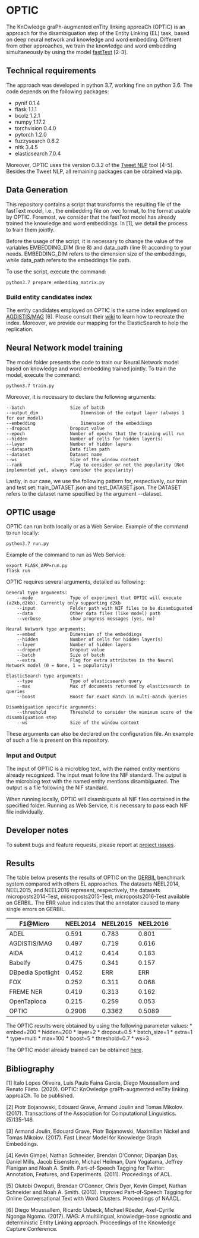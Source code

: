 # OPTIC

The KnOwledge graPh-augmented enTity lInking approaCh (OPTIC) is an approach for the disambiguation step of the Entity Linking (EL) task, based on deep neural network and knowledge and word embedding. Different from other approaches, we train the knowledge and word embedding simultaneously by using the model [fastText](https://github.com/facebookresearch/fastText) [2-3].

## Technical requirements

The approach was developed in python 3.7, working fine on python 3.6. The code depends on the following packages:
* pynif 0.1.4
* flask 1.1.1
* bcolz 1.2.1
* numpy 1.17.2
* torchvision 0.4.0
* pytorch 1.2.0
* fuzzysearch 0.6.2
* nltk 3.4.5
* elasticsearch 7.0.4

Moreover, OPTIC uses the version 0.3.2 of the [Tweet NLP](http://www.cs.cmu.edu/~ark/TweetNLP/) tool [4-5]. Besides the Tweet NLP, all remaining packages can be obtained via pip. 

## Data Generation

This repository contains a script that transforms the resulting file of the fastText model, i.e., the embedding file on .vec format, to the format usable by OPTIC. 
Foremost, we consider that the fastText model has already trained the knowledge and word embeddings. In [1], we detail the process to train them jointly. 

Before the usage of the script, it is necessary to change the value of the variables EMBEDDING_DIM (line 8) and data_path (line 9) according to your needs. EMBEDDING_DIM refers to the dimension size of the embeddings, while data_path refers to the embeddings file path. 

To use the script, execute the command:

```
python3.7 prepare_embedding_matrix.py
```

### Build entity candidates index

The entity candidates employed on OPTIC is the same index employed on [AGDISTIS/MAG](https://github.com/DiegoMoussallem/AGDISTIS) [6]. Please consult their [wiki](https://github.com/dice-group/AGDISTIS/wiki/3-Running-the-webservice) to learn how to recreate the index. Moreover, we provide our mapping for the ElasticSearch to help the replication.

## Neural Network model training

The model folder presents the code to train our Neural Network model based on knowledge and word embedding trained jointly. To train the model, execute the command:

```
python3.7 train.py
```

Moreover, it is necessary to declare the following arguments:

	--batch 				Size of batch
	--output_dim 				Dimension of the output layer (always 1 for our model)
	--embedding 				Dimension of the embeddings
	--dropout 				Dropout value
	--epoch					Number of epochs that the training will run
	--hidden 				Number of cells for hidden layer(s)
	--layer 				Number of hidden layers
	--datapath 				Data files path
	--dataset 				Dataset name
	--ws 					Size of the window context
	--rank 					Flag to consider or not the popularity (Not implemented yet, always consider the popularity)

Lastly, in our case, we use the following pattern for, respectively, our train and test set: train_DATASET.json and test_DATASET.json. The DATASET refers to the dataset name specified by the argument --dataset.

## OPTIC usage

OPTIC can run both locally or as a Web Service. Example of the command to run locally:

```
python3.7 run.py
```

Example of the command to run as Web Service:
```
export FLASK_APP=run.py
flask run
```

OPTIC requires several arguments, detailed as following:
	
	General type arguments:
		--mode 				Type of experiment that OPTIC will execute (a2kb,d2kb). Currently only supporting d2kb
		--input 			Folder path with NIF files to be disambiguated
		--data 				Other data files (like model) path
		--verbose 			show progress messages (yes, no)

	Neural Network type arguments:
		--embed				Dimension of the embeddings
		--hidden 			Number of cells for hidden layer(s)
		--layer 			Number of hidden layers
		--dropout 			Dropout value
		--batch 			Size of batch
		--extra 			Flag for extra attributes in the Neural Network model (0 = None, 1 = popularity)

	ElasticSearch type arguments:
		--type 				Type of elasticsearch query
		--max 				Max of documents returned by elasticsearch in queries
		--boost 			Boost for exact match in multi-match queries

	Disambiguation specific arguments:
		--threshold 		Threshold to consider the miminum score of the disambiguation step
		--ws 				Size of the window context

These arguments can also be declared on the configuration file. An example of such a file is present on this repository.

### Input and Output

The input of OPTIC is a microblog text, with the named entity mentions already recognized. The input must follow the NIF standard. 
The output is the microblog text with the named entity mentions disambiguated. The output is a file following the NIF standard.

When running locally, OPTIC will disambiguate all NIF files contained in the specified folder.
Running as Web Service, it is necessary to pass each NIF file individually.  

## Developer notes

To submit bugs and feature requests, please report at [project issues](https://github.com/ItaloLopes/optic/issues).

## Results

The table below presents the results of OPTIC on the [GERBIL](http://gerbil.aksw.org/gerbil/) benchmark system compared with others EL approaches. The datasets NEEL2014, NEEL2015, and NEEL2016 represent, respectively, the datasets microposts2014-Test, microposts2015-Test, microposts2016-Test available on GERBIL. The ERR value indicates that the annotator caused to many single errors on GERBIL. 

| F1@Micro | NEEL2014 | NEEL2015 | NEEL2016 |
| -------- | -------- | -------- | -------- |
| ADEL | 0.591 | 0.783 | 0.801 |
| AGDISTIS/MAG | 0.497 | 0.719 | 0.616 |
| AIDA | 0.412 | 0.414 | 0.183 |
| Babelfy | 0.475 | 0.341 | 0.157 |
| DBpedia Spotlight | 0.452 | ERR | ERR |
| FOX | 0.252 | 0.311 | 0.068 |
| FREME NER | 0.419 | 0.313 | 0.162 |
| OpenTapioca | 0.215 | 0.259 | 0.053 |
| OPTIC | 0.2906 | 0.3362 | 0.5089 |

The OPTIC results were obtained by using the following parameter values:
	* embed=200
	* hidden=200
	* layer=2
	* dropout=0.5
	* batch_size=1
	* extra=1
	* type=multi
	* max=100
	* boost=5
	* threshold=0.7
	* ws=3

The OPTIC model already trained can be obtained [here](https://1drv.ms/u/s!AjCojhWwB578jvJK5sk-LdnS86Z3cA?e=E2N8nI).

## Bibliography

[1] Italo Lopes Oliveira, Luís Paulo Faina Garcia, Diego Moussallem and Renato Fileto. (2020). OPTIC: KnOwledge graPh-augmented enTity lInking approaCh. To be published.

[2] Piotr Bojanowski, Edouard Grave, Armand Joulin and Tomas Mikolov. (2017). Transactions of the Association for Computational Linguistics. (5)135-146.

[3] Armand Joulin, Edouard Grave, Piotr Bojanowski, Maximilian Nickel and Tomas Mikolov. (2017). Fast Linear Model for Knowledge Graph Embeddings.

[4] Kevin Gimpel, Nathan Schneider, Brendan O'Connor, Dipanjan Das, Daniel Mills, Jacob Eisenstein, Michael Heilman, Dani Yogatama, Jeffrey Flanigan and Noah A. Smith.  Part-of-Speech Tagging for Twitter: Annotation, Features, and Experiments. (2011). Proceedings of ACL. 

[5] Olutobi Owoputi, Brendan O'Connor, Chris Dyer, Kevin Gimpel, Nathan Schneider and Noah A. Smith. (2013). Improved Part-of-Speech Tagging for Online Conversational Text with Word Clusters. Proceedings of NAACL.   

[6] Diego Moussallem, Ricardo Usbeck, Michael Röeder, Axel-Cyrille Ngonga Ngomo. (2017). MAG: A multilingual, knowledge-base agnostic and deterministic Entity Linking approach. Proceedings of the Knowledge Capture Conference.
